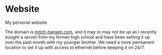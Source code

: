 # Website
My personal website


The domain is [mitch-hansen.com](http://www.mitch-hansen.com/), and it may or may not be up as I recently bought a server from my former high school and have been setting it up over the past month with my younger brother. We need a more permanent location to set it up with access to ethernet before keeping it on 24/7.
